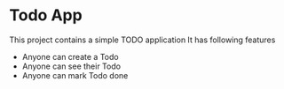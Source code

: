 # Todo App

This project contains a simple TODO application
It has following features

- Anyone can create a Todo
- Anyone can see their Todo
- Anyone can mark Todo done